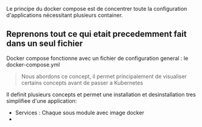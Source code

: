 Le principe du docker compose est de concentrer toute la configuration d'applications nécessitant plusieurs container.

## Reprenons tout ce qui etait precedemment fait dans un seul fichier

Docker compose fonctionne avec un fichier de configuration general : le docker-compose.yml

> Nous abordons ce concept, il permet principalement de visualiser certains concepts avant de passer a Kubernetes

Il definit plusieurs concepts et permet une installation et desinstallation tres simplifiee d'une application:

- Services : Chaque sous module avec image docker
- 